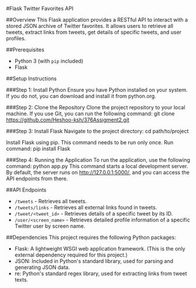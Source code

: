 #Flask Twitter Favorites API

##Overview
This Flask application provides a RESTful API to interact with a stored JSON archive of Twitter favorites. It allows users to retrieve all tweets, extract links from tweets, get details of specific tweets, and user profiles.

##Prerequisites
- Python 3 (with `pip` included)
- Flask
  
##Setup Instructions

###Step 1: Install Python
Ensure you have Python installed on your system. If you do not, you can download and install it from python.org.

###Step 2: Clone the Repository
Clone the project repository to your local machine. If you use Git, you can run the following command:
git clone https://github.com/Heshoo-ksh/376Assigment2.git

###Step 3: Install Flask
Navigate to the project directory:
cd path/to/project

Install Flask using pip. This command needs to be run only once.
Run command: pip install Flask

###Step 4: Running the Application
To run the application, use the following command:
python app.py
This command starts a local development server. By default, the server runs on http://127.0.0.1:5000/, and you can access the API endpoints from there.

##API Endpoints
- `/tweets` - Retrieves all tweets.
- `/tweets/links` - Retrieves all external links found in tweets.
- `/tweet/<tweet_id>` - Retrieves details of a specific tweet by its ID.
- `/user/<screen_name>` - Retrieves detailed profile information of a specific Twitter user by screen name.

##Dependencies
This project requires the following Python packages:
- Flask: A lightweight WSGI web application framework. (This is the only external dependency required for this project.)
- JSON: Included in Python's standard library, used for parsing and generating JSON data. 
- re: Python's standard regex library, used for extracting links from tweet texts.


